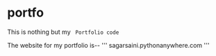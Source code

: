# portfo
This is nothing but my <code> Portfolio code </code>

The website for my portfolio is--
'''
sagarsaini.pythonanywhere.com
'''
